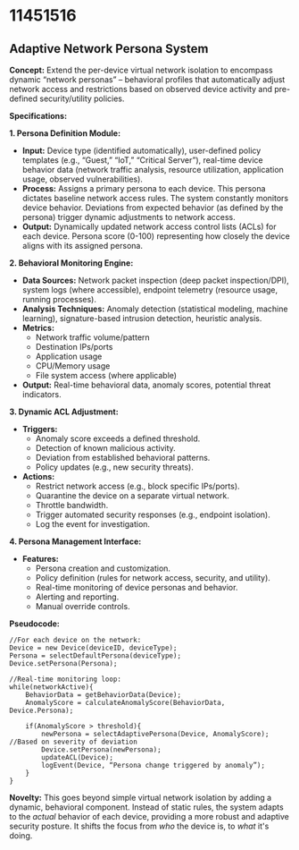 # 11451516

## Adaptive Network Persona System

**Concept:** Extend the per-device virtual network isolation to encompass dynamic “network personas” – behavioral profiles that automatically adjust network access and restrictions based on observed device activity and pre-defined security/utility policies.

**Specifications:**

**1. Persona Definition Module:**

*   **Input:**  Device type (identified automatically), user-defined policy templates (e.g., “Guest,” “IoT,” “Critical Server”), real-time device behavior data (network traffic analysis, resource utilization, application usage, observed vulnerabilities).
*   **Process:** Assigns a primary persona to each device. This persona dictates baseline network access rules. The system constantly monitors device behavior. Deviations from expected behavior (as defined by the persona) trigger dynamic adjustments to network access.
*   **Output:**  Dynamically updated network access control lists (ACLs) for each device.  Persona score (0-100) representing how closely the device aligns with its assigned persona.

**2. Behavioral Monitoring Engine:**

*   **Data Sources:** Network packet inspection (deep packet inspection/DPI), system logs (where accessible), endpoint telemetry (resource usage, running processes).
*   **Analysis Techniques:**  Anomaly detection (statistical modeling, machine learning), signature-based intrusion detection, heuristic analysis.
*   **Metrics:**
    *   Network traffic volume/pattern
    *   Destination IPs/ports
    *   Application usage
    *   CPU/Memory usage
    *   File system access (where applicable)
*   **Output:** Real-time behavioral data, anomaly scores, potential threat indicators.

**3. Dynamic ACL Adjustment:**

*   **Triggers:**
    *   Anomaly score exceeds a defined threshold.
    *   Detection of known malicious activity.
    *   Deviation from established behavioral patterns.
    *   Policy updates (e.g., new security threats).
*   **Actions:**
    *   Restrict network access (e.g., block specific IPs/ports).
    *   Quarantine the device on a separate virtual network.
    *   Throttle bandwidth.
    *   Trigger automated security responses (e.g., endpoint isolation).
    *   Log the event for investigation.

**4.  Persona Management Interface:**

*   **Features:**
    *   Persona creation and customization.
    *   Policy definition (rules for network access, security, and utility).
    *   Real-time monitoring of device personas and behavior.
    *   Alerting and reporting.
    *   Manual override controls.

**Pseudocode:**

```
//For each device on the network:
Device = new Device(deviceID, deviceType);
Persona = selectDefaultPersona(deviceType);
Device.setPersona(Persona);

//Real-time monitoring loop:
while(networkActive){
    BehaviorData = getBehaviorData(Device);
    AnomalyScore = calculateAnomalyScore(BehaviorData, Device.Persona);

    if(AnomalyScore > threshold){
        newPersona = selectAdaptivePersona(Device, AnomalyScore); //Based on severity of deviation
        Device.setPersona(newPersona);
        updateACL(Device);
        logEvent(Device, “Persona change triggered by anomaly”);
    }
}
```

**Novelty:** This goes beyond simple virtual network isolation by adding a dynamic, behavioral component. Instead of static rules, the system adapts to the *actual* behavior of each device, providing a more robust and adaptive security posture. It shifts the focus from *who* the device is, to *what* it's doing.
